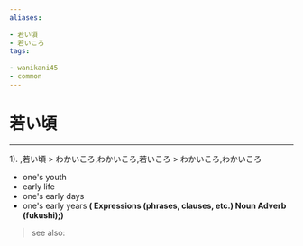 ```yaml
---
aliases:
    
- 若い頃
- 若いころ
tags:
    
- wanikani45
- common
---
```


# 若い頃
---
1).
,若い頃 > わかいころ,わかいころ,若いころ > わかいころ,わかいころ

- one's youth
- early life
- one's early days
- one's early years
**( Expressions (phrases, clauses, etc.) Noun Adverb (fukushi);)**
> see also: 
            